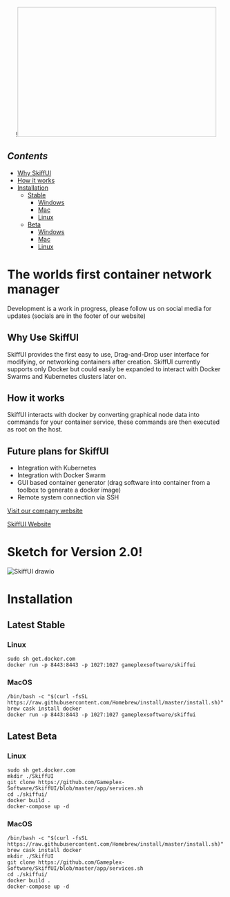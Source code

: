 <p align="center">
!<img width="460" height="300"https://user-images.githubusercontent.com/34868944/205726457-355d7d05-63c5-4695-bf15-0172d5f67926.png></img>
</p>
   
## _Contents_
* [Why SkiffUI](https://github.com/Gameplex-Software/SkiffUI/#why-use-skiffui)
* [How it works](https://github.com/Gameplex-Software/SkiffUI/#how-it-works)
* [Installation](https://github.com/Gameplex-Software/SkiffUI/#installation)
    * [Stable](https://github.com/Gameplex-Software/SkiffUI/#latest-stable)
        * [Windows]()
        * [Mac](https://github.com/Gameplex-Software/SkiffUI/#macos)
        * [Linux](https://github.com/Gameplex-Software/SkiffUI/#linux)
    * [Beta](https://github.com/Gameplex-Software/SkiffUI/#latest-beta)
        * [Windows]()
        * [Mac](https://github.com/Gameplex-Software/SkiffUI/#macos-1)
        * [Linux](https://github.com/Gameplex-Software/SkiffUI/#linux-1)


# The worlds first container network manager
Development is a work in progress, please follow us on social media for updates (socials are in the footer of our website)
  
## Why Use SkiffUI
SkiffUI provides the first easy to use, Drag-and-Drop user interface for modifying, or networking containers after creation. SkiffUI currently supports only Docker but could easily be expanded to interact with Docker Swarms and Kubernetes clusters later on.

## How it works
SkiffUI interacts with docker by converting graphical node data into commands for your container service, these commands are then executed as root on the host.

## Future plans for SkiffUI
- Integration with Kubernetes
- Integration with Docker Swarm
- GUI based container generator (drag software into container from a toolbox to generate a docker image)
- Remote system connection via SSH

[Visit our company website](https://gameplexsoftware.com)

[SkiffUI Website](https://skiffdev.gameplexsoftware.com)

# Sketch for Version 2.0!
![SkiffUI drawio](https://user-images.githubusercontent.com/34868944/152663999-d0b31fe7-ea31-44b4-ab12-3b73e9e6d9b9.png)

# Installation

## Latest Stable

### Linux
```
sudo sh get.docker.com
docker run -p 8443:8443 -p 1027:1027 gameplexsoftware/skiffui
```

### MacOS
```
/bin/bash -c "$(curl -fsSL https://raw.githubusercontent.com/Homebrew/install/master/install.sh)"
brew cask install docker
docker run -p 8443:8443 -p 1027:1027 gameplexsoftware/skiffui
```

## Latest Beta

### Linux
```
sudo sh get.docker.com
mkdir ./SkiffUI
git clone https://github.com/Gameplex-Software/SkiffUI/blob/master/app/services.sh
cd ./skiffui/
docker build .
docker-compose up -d
```

### MacOS
```
/bin/bash -c "$(curl -fsSL https://raw.githubusercontent.com/Homebrew/install/master/install.sh)"
brew cask install docker
mkdir ./SkiffUI
git clone https://github.com/Gameplex-Software/SkiffUI/blob/master/app/services.sh
cd ./skiffui/
docker build .
docker-compose up -d
```
